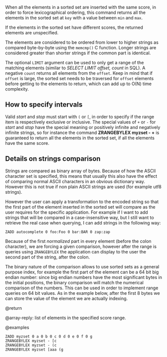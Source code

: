 When all the elements in a sorted set are inserted with the same score, in order
to force lexicographical ordering, this command returns all the elements in the
sorted set at `key` with a value between `min` and `max`.

If the elements in the sorted set have different scores, the returned elements
are unspecified.

The elements are considered to be ordered from lower to higher strings as
compared byte-by-byte using the `memcmp()` C function. Longer strings are
considered greater than shorter strings if the common part is identical.

The optional `LIMIT` argument can be used to only get a range of the matching
elements (similar to _SELECT LIMIT offset, count_ in SQL). A negative `count`
returns all elements from the `offset`. Keep in mind that if `offset` is large,
the sorted set needs to be traversed for `offset` elements before getting to the
elements to return, which can add up to O(N) time complexity.

## How to specify intervals

Valid _start_ and _stop_ must start with `(` or `[`, in order to specify if the
range item is respectively exclusive or inclusive. The special values of `+` or
`-` for _start_ and _stop_ have the special meaning or positively infinite and
negatively infinite strings, so for instance the command **ZRANGEBYLEX
myzset - +** is guaranteed to return all the elements in the sorted set, if all
the elements have the same score.

## Details on strings comparison

Strings are compared as binary array of bytes. Because of how the ASCII
character set is specified, this means that usually this also have the effect of
comparing normal ASCII characters in an obvious dictionary way. However this is
not true if non plain ASCII strings are used (for example utf8 strings).

However the user can apply a transformation to the encoded string so that the
first part of the element inserted in the sorted set will compare as the user
requires for the specific application. For example if I want to add strings that
will be compared in a case-insensitive way, but I still want to retrieve the
real case when querying, I can add strings in the following way:

    ZADD autocomplete 0 foo:Foo 0 bar:BAR 0 zap:zap

Because of the first _normalized_ part in every element (before the colon
character), we are forcing a given comparison, however after the range is
queries using `ZRANGEBYLEX` the application can display to the user the second
part of the string, after the colon.

The binary nature of the comparison allows to use sorted sets as a general
purpose index, for example the first part of the element can be a 64 bit big
endian number: since big endian numbers have the most significant bytes in the
initial positions, the binary comparison will match the numerical comparison of
the numbers. This can be used in order to implement range queries on 64 bit
values. As in the example below, after the first 8 bytes we can store the value
of the element we are actually indexing.

@return

@array-reply: list of elements in the specified score range.

@examples

```cli
ZADD myzset 0 a 0 b 0 c 0 d 0 e 0 f 0 g
ZRANGEBYLEX myzset - [c
ZRANGEBYLEX myzset - (c
ZRANGEBYLEX myzset [aaa (g
```
